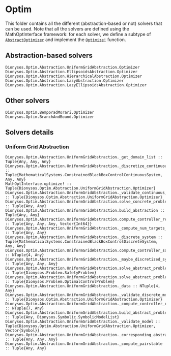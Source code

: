 # Optim 

This folder contains all the different (abstraction-based or not) solvers that can be used. Note that all the solvers are defined using the MathOptInterface framework: for each solver, we define a subtype of  [`AbstractOptimizer`](https://jump.dev/MathOptInterface.jl/stable/reference/models/#MathOptInterface.AbstractOptimizer) and implement the [`Optimize!`](https://jump.dev/MathOptInterface.jl/stable/reference/models/#MathOptInterface.optimize!) function.

## Abstraction-based solvers
```@docs
Dionysos.Optim.Abstraction.UniformGridAbstraction.Optimizer
Dionysos.Optim.Abstraction.EllipsoidsAbstraction.Optimizer
Dionysos.Optim.Abstraction.HierarchicalAbstraction.Optimizer
Dionysos.Optim.Abstraction.LazyAbstraction.Optimizer
Dionysos.Optim.Abstraction.LazyEllipsoidsAbstraction.Optimizer
```

## Other solvers
```@docs
Dionysos.Optim.BemporadMorari.Optimizer
Dionysos.Optim.BranchAndBound.Optimizer
```

## Solvers details

### Uniform Grid Abstraction

```@docs
Dionysos.Optim.Abstraction.UniformGridAbstraction._get_domain_list :: Tuple{Any, Any, Any}
Dionysos.Optim.Abstraction.UniformGridAbstraction._discretize_continuous_system :: Tuple{MathematicalSystems.ConstrainedBlackBoxControlContinuousSystem, Any, Any}
MathOptInterface.optimize! :: Tuple{Dionysos.Optim.Abstraction.UniformGridAbstraction.Optimizer}
Dionysos.Optim.Abstraction.UniformGridAbstraction._validate_continuous_model :: Tuple{Dionysos.Optim.Abstraction.UniformGridAbstraction.Optimizer}
Dionysos.Optim.Abstraction.UniformGridAbstraction.solve_concrete_problem :: Tuple{Any, Any}
Dionysos.Optim.Abstraction.UniformGridAbstraction.build_abstraction :: Tuple{Any, Any}
Dionysos.Optim.Abstraction.UniformGridAbstraction.compute_controller_reach! :: Tuple{Any, Any, Any, Vector{Int64}}
Dionysos.Optim.Abstraction.UniformGridAbstraction._compute_num_targets_unreachable :: Tuple{Any, Any}
Dionysos.Optim.Abstraction.UniformGridAbstraction._discrete_system :: Tuple{MathematicalSystems.ConstrainedBlackBoxControlDiscreteSystem, Any, Any}
Dionysos.Optim.Abstraction.UniformGridAbstraction.compute_controller_safe! :: NTuple{4, Any}
Dionysos.Optim.Abstraction.UniformGridAbstraction._maybe_discretized_system :: Tuple{Any, Any, Any}
Dionysos.Optim.Abstraction.UniformGridAbstraction.solve_abstract_problem :: Tuple{Dionysos.Problem.SafetyProblem}
Dionysos.Optim.Abstraction.UniformGridAbstraction.solve_abstract_problem :: Tuple{Dionysos.Problem.OptimalControlProblem}
Dionysos.Optim.Abstraction.UniformGridAbstraction._data :: NTuple{4, Any}
Dionysos.Optim.Abstraction.UniformGridAbstraction._validate_discrete_model :: Tuple{Dionysos.Optim.Abstraction.UniformGridAbstraction.Optimizer}
Dionysos.Optim.Abstraction.UniformGridAbstraction._compute_controller_reach! :: NTuple{7, Any}
Dionysos.Optim.Abstraction.UniformGridAbstraction.build_abstract_problem :: Tuple{Any, Dionysos.Symbolic.SymbolicModelList}
Dionysos.Optim.Abstraction.UniformGridAbstraction._validate_model :: Tuple{Dionysos.Optim.Abstraction.UniformGridAbstraction.Optimizer, Vector{Symbol}}
Dionysos.Optim.Abstraction.UniformGridAbstraction._corresponding_abstract_points :: Tuple{Any, Any, Any}
Dionysos.Optim.Abstraction.UniformGridAbstraction._compute_pairstable :: Tuple{Any, Any}
```

